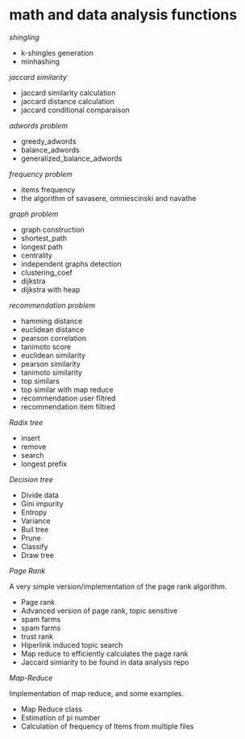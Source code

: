 math and data analysis functions
================================

*shingling*
 - k-shingles generation
 - minhashing
 
*jaccard similarity*
 - jaccard similarity calculation
 - jaccard distance calculation
 - jaccard conditional comparaison

*adwords problem*
 - greedy_adwords
 - balance_adwords
 - generalized_balance_adwords

*frequency problem*
 - items frequency
 - the algorithm of savasere, omniescinski and navathe

*graph problem*
 - graph construction
 - shortest_path
 - longest path
 - centrality 
 - independent graphs detection
 - clustering_coef
 - dijkstra
 - dijkstra with heap

*recommendation problem*
 - hamming distance
 - euclidean distance
 - pearson correlation
 - tanimoto score
 - euclidean similarity
 - pearson similarity
 - tanimoto similarity
 - top similars
 - top similar with map reduce
 - recommendation user filtred
 - recommendation item filtred

*Radix tree*
 - insert
 - remove
 - search
 - longest prefix

*Decision tree*
 - Divide data
 - Gini impurity
 - Entropy
 - Variance
 - Buil tree
 - Prune
 - Classify
 - Draw tree

*Page Rank*

A very simple version/implementation of the page rank algorithm.
 - Page rank
 - Advanced version of page rank, topic sensitive
 - spam farms
 - spam farms
 - trust rank
 - Hiperlink induced topic search
 - Map reduce to efficiently calculates the page rank
 - Jaccard simiarity to be found in data analysis repo

*Map-Reduce*

Implementation of map reduce, and some examples.
 - Map Reduce class
 - Estimation of pi number
 - Calculation of frequency of Items from multiple files
